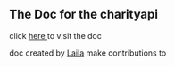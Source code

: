The Doc for the charityapi
------------

click <a href="http://yusufameri.github.io/charityapidoc/">here </a> to visit the doc

doc created by [Laila](https://github.com/lwahedi)
make contributions to
